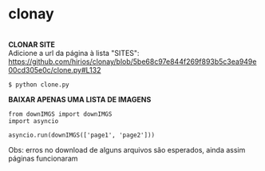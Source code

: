 # clonay

<br>**CLONAR SITE**<br/>
Adicione a url da página à lista "SITES": https://github.com/hirios/clonay/blob/5be68c97e844f269f893b5c3ea949e00cd305e0c/clone.py#L132


```
$ python clone.py
```


**BAIXAR APENAS UMA LISTA DE IMAGENS**<br/>

```
from downIMGS import downIMGS
import asyncio 

asyncio.run(downIMGS(['page1', 'page2']))
```


Obs: erros no download de alguns arquivos são esperados, ainda assim páginas funcionaram

